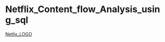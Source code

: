 # Netflix_Content_flow_Analysis_using_sql
[Netlix_LOGO](https://github.com/GreatBusinessAnalystIsRUCHIKA/Netflix_Watch_flow/blob/main/NetflixLogo2016.webp)
